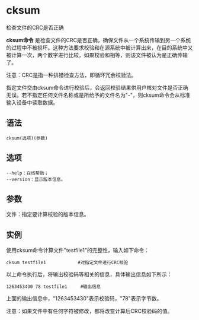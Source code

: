 # cksum

检查文件的CRC是否正确


**cksum命令** 是检查文件的CRC是否正确，确保文件从一个系统传输到另一个系统的过程中不被损坏。这种方法要求校验和在源系统中被计算出来，在目的系统中又被计算一次，两个数字进行比较，如果校验和相等，则该文件被认为是正确传输了。

注意：CRC是指一种排错检查方法，即循环冗余校验法。

指定文件交由cksum命令进行校验后，会返回校验结果供用户核对文件是否正确无误。若不指定任何文件名称或是所给予的文件名为"-"，则cksum命令会从标准输入设备中读取数据。

##  语法

```
cksum(选项)(参数)
```

##  选项

```
--help：在线帮助；
--version：显示版本信息。
```

##  参数

文件：指定要计算校验的版本信息。

##  实例

使用cksum命令计算文件"testfile1"的完整性，输入如下命令：

```
cksum testfile1            #对指定文件进行CRC校验
```

以上命令执行后，将输出校验码等相关的信息，具体输出信息如下所示：

```
1263453430 78 testfile1     #输出信息
```

上面的输出信息中，"1263453430"表示校验码，"78"表示字节数。

注意：如果文件中有任何字符被修改，都将改变计算后CRC校验码的值。


